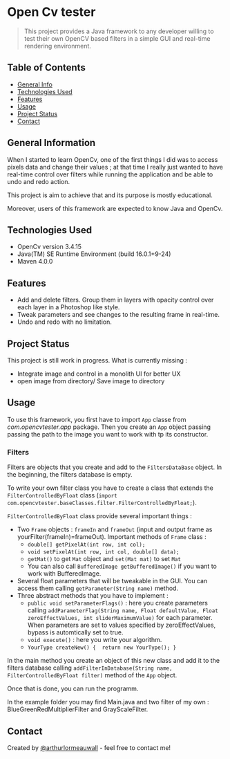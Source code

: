# Open Cv tester

> This project provides a Java framework to any developer willing to test their own OpenCV based filters in a simple GUI and real-time rendering environment.

## Table of Contents
* [General Info](#general-information)
* [Technologies Used](#technologies-used)
* [Features](#features)
* [Usage](#usage)
* [Project Status](#project-status)
* [Contact](#contact)


## General Information

When I started to learn OpenCv, one of the first things I did was to access pixels data and change their values ; at that time I really just wanted to have real-time control over filters while running the application and be able to undo and redo action.

This project is aim to achieve that and its purpose is mostly educational. 

Moreover, users of this framework are expected to know Java and OpenCv.

## Technologies Used

- OpenCv version 3.4.15
- Java(TM) SE Runtime Environment (build 16.0.1+9-24)
- Maven 4.0.0


## Features
- Add and delete filters. Group them in layers with opacity control over each layer in a Photoshop like style.
- Tweak parameters and see changes to the resulting frame in real-time.
- Undo and redo with no limitation.


## Project Status
This project is still work in progress.
What is currently missing :
* Integrate image and control in a monolith UI for better UX
* open image from directory/ Save image to directory


## Usage

To use this framework, you first have to import `App` classe from *com.opencvtester.app* package. Then you create an `App` object passing passing the path to the image you want to work with tp its constructor.

### Filters
Filters are objects that you create and add to the `FiltersDataBase` object.
In the beginning, the filters database is empty. 

To write your own filter class you have to create a class that extends the `FilterControlledByFloat` class (`import com.opencvtester.baseClasses.filter.FilterControlledByFloat;`).

`FilterControlledByFloat` class provide several important things : 
* Two `Frame` objects : `frameIn` and `frameOut` (input and output frame as yourFilter(frameIn)=frameOut). Important methods of `Frame` class : 
	* `double[] getPixelAt(int row, int col);`
	* `void setPixelAt(int row, int col, double[] data);`
	*   `getMat()` to get `Mat` object and `set(Mat mat)` to set `Mat`
	*   You can also call `BufferedImage getBufferedImage()` if you want to work with BufferedImage. 
* Several float parameters that will be tweakable in the GUI. You can access them calling `getParameter(String name)` method.
* Three abstract methods that you have to implement : 
  * `public void setParameterFlags()` : here you create parameters calling `addParameterFlag(String name, Float defaultValue, Float zeroEffectValues, int sliderMaximumValue)` for each parameter. When parameters are set to values specified by zeroEffectValues, bypass is automtically set to true.
  * `void execute()` : here you write your algorithm. 
  * `YourType createNew() {	
		return new YourType();
	}`

In the main method you create an object of this new class and add it to the filters database calling `addFilterInDatabase(String name, FilterControlledByFloat filter)` method of the `App` object.

Once that is done, you can run the programm. 

In the example folder you may find Main.java and two filter of my own : BlueGreenRedMultiplierFilter and GrayScaleFilter. 

## Contact
Created by [@arthurlormeauwall](https://github.com/arthurlormeauwall) - feel free to contact me!



